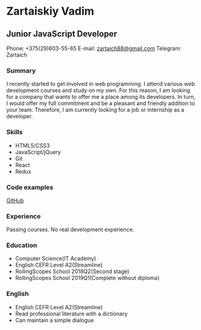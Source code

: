 # Zartaiskiy Vadim

## Junior JavaScript Developer

Phone: +375(29)603-55-65
E-mail: zartaich88@gmail.com
Telegram: Zartaich

### Summary

I recently started to get involved in web programming. I attend various web development courses and study on my own. For this reason, I am looking for a company that wants to offer me a place among its developers. In turn, I would offer my full commitment and be a pleasant and friendly addition to your team. Therefore, I am currently looking for a job or internship as a developer.

### Skills

- HTML5/CSS3
- JavaScript/jQuery
- Git
- React
- Redux

### Code examples

[GitHub](https://github.com/Zartaich)

### Experience

Passing courses. No real development experience.

### Education

- Computer Science(IT Academy)
- English CEFR Level A2(Streamline)
- RollingScopes School 2018Q2(Second stage)
- RollingScopes School 2019Q1(Complete without diploma)

### English

- English CEFR Level A2(Streamline)
- Read professional literature with a dictionary
- Can maintain a simple dialogue
